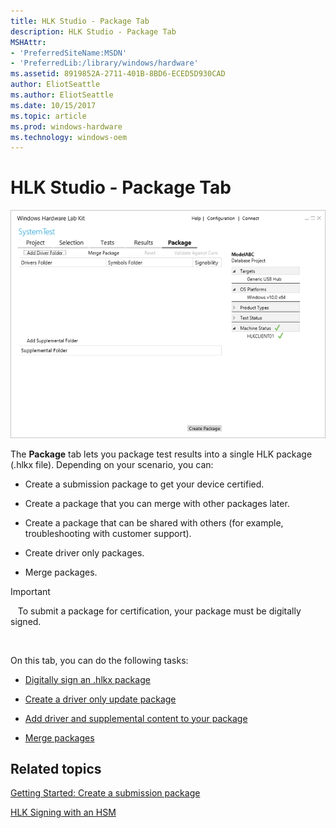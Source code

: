 ```yaml
---
title: HLK Studio - Package Tab
description: HLK Studio - Package Tab
MSHAttr:
- 'PreferredSiteName:MSDN'
- 'PreferredLib:/library/windows/hardware'
ms.assetid: 8919852A-2711-401B-8BD6-ECED5D930CAD
author: EliotSeattle
ms.author: EliotSeattle
ms.date: 10/15/2017
ms.topic: article
ms.prod: windows-hardware
ms.technology: windows-oem
---
```


# HLK Studio - Package Tab


![hlk studio package tab](images/p-hlk-studio-package-tab.png)

The **Package** tab lets you package test results into a single HLK package (.hlkx file). Depending on your scenario, you can:

-   Create a submission package to get your device certified.

-   Create a package that you can merge with other packages later.

-   Create a package that can be shared with others (for example, troubleshooting with customer support).

-   Create driver only packages.

-   Merge packages.

>[!IMPORTANT]
>  
To submit a package for certification, your package must be digitally signed.

 

On this tab, you can do the following tasks:

-   [Digitally sign an .hlkx package](digitally-sign-an-hlkx-package.md)

-   [Create a driver only update package](create-a-driver-only-update-package.md)

-   [Add driver and supplemental content to your package](add-driver-and-supplemental-content-to-your-package.md)

-   [Merge packages](merge-packages.md)

## <span id="related_topics"></span>Related topics


[Getting Started: Create a submission package](..\getstarted\step-8-create-a-submission-package.md)

[HLK Signing with an HSM](hlk-signing-with-an-hsm.md)

 

 







